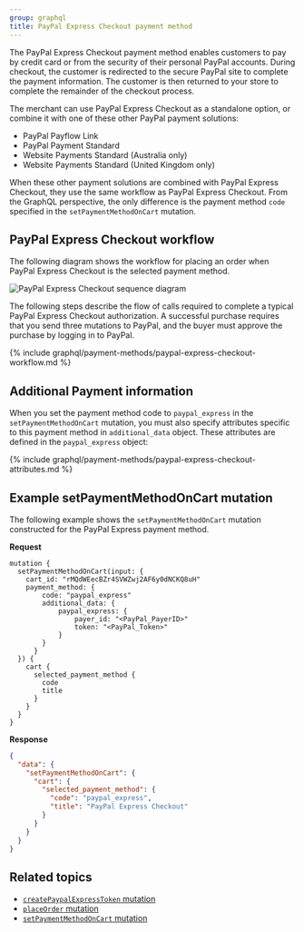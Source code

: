 ```yaml
---
group: graphql
title: PayPal Express Checkout payment method
---
```


The PayPal Express Checkout payment method enables customers to pay by credit card or from the security of their personal PayPal accounts. During checkout, the customer is redirected to the secure PayPal site to complete the payment information. The customer is then returned to your store to complete the remainder of the checkout process.

The merchant can use PayPal Express Checkout as a standalone option, or combine it with one of these other PayPal payment solutions:

- PayPal Payflow Link
- PayPal Payment Standard
- Website Payments Standard (Australia only)
- Website Payments Standard (United Kingdom only)

When these other payment solutions are combined with PayPal Express Checkout, they use the same workflow as PayPal Express Checkout. From the GraphQL perspective, the only difference is the payment method `code` specified in the `setPaymentMethodOnCart` mutation.

## PayPal Express Checkout workflow

The following diagram shows the workflow for placing an order when PayPal Express Checkout is the selected payment method.

![PayPal Express Checkout sequence diagram]({{site.baseurl}}/common/images/graphql/paypal-express-checkout.svg)

The following steps describe the flow of calls required to complete a typical PayPal Express Checkout authorization. A successful purchase requires that you send three mutations to PayPal, and the buyer must approve the purchase by logging in to PayPal.

{% include graphql/payment-methods/paypal-express-checkout-workflow.md %}

## Additional Payment information

When you set the payment method code to `paypal_express` in the `setPaymentMethodOnCart` mutation, you must also specify attributes specific to this payment method in `additional_data` object. These attributes are defined in the   `paypal_express` object:

{% include graphql/payment-methods/paypal-express-checkout-attributes.md %}

## Example setPaymentMethodOnCart mutation

The following example shows the `setPaymentMethodOnCart` mutation constructed for the PayPal Express payment method.

**Request**

```text
mutation {
  setPaymentMethodOnCart(input: {
    cart_id: "rMQdWEecBZr4SVWZwj2AF6y0dNCKQ8uH"
    payment_method: {
        code: "paypal_express"
        additional_data: {
            paypal_express: {
                payer_id: "<PayPal_PayerID>"
                token: "<PayPal_Token>"
            }
        }
      }
  }) {
    cart {
      selected_payment_method {
        code
        title
      }
    }
  }
}
```

**Response**

```json
{
  "data": {
    "setPaymentMethodOnCart": {
      "cart": {
        "selected_payment_method": {
          "code": "paypal_express",
          "title": "PayPal Express Checkout"
        }
      }
    }
  }
}
```

## Related topics

- [`createPaypalExpressToken` mutation]({{page.baseurl}}/graphql/mutations/create-paypal-express-token.html)
- [`placeOrder` mutation]({{page.baseurl}}/graphql/reference/quote-place-order.html)
- [`setPaymentMethodOnCart` mutation]({{page.baseurl}}/graphql/reference/quote-payment-method.html)
